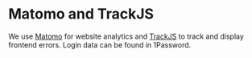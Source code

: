# Matomo and TrackJS

We use [Matomo](https://expeditiongrundeinkommen.matomo.cloud/) for website analytics
and [TrackJS](https://trackjs.com/) to track and display frontend errors. 
Login data can be found in 1Password.
